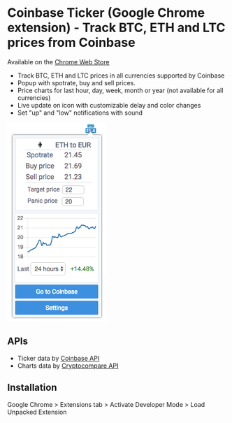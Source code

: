 # Coinbase Ticker (Google Chrome extension) - Track BTC, ETH and LTC prices from Coinbase

Available on the [Chrome Web Store]

* Track BTC, ETH and LTC prices in all currencies supported by Coinbase
* Popup with spotrate, buy and sell prices.
* Price charts for last hour, day, week, month or year (not available for all currencies)
* Live update on icon with customizable delay and color changes
* Set "up" and "low" notifications with sound

![alt tag](https://raw.githubusercontent.com/BobRazowsky/coinbaseTicker/master/img/screenshot.png)

## APIs

* Ticker data by [Coinbase API]
* Charts data by [Cryptocompare API]

## Installation

Google Chrome > Extensions tab > Activate Developer Mode > Load Unpacked Extension

[Coinbase API]: https://developers.coinbase.com/api/v2
[Cryptocompare API]: https://www.cryptocompare.com/api/
[Chrome Web Store]: https://chrome.google.com/webstore/detail/coinbase-ticker/mfoihmgadcjlpehaenaclbcldkndjnll?hl=fr